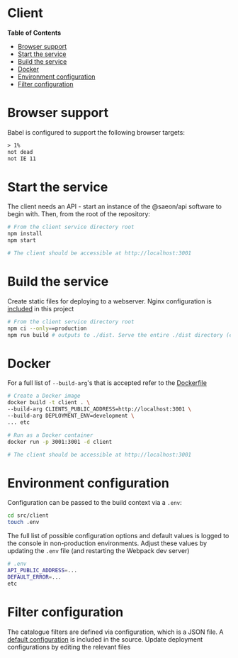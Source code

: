 # Client

<!-- START doctoc generated TOC please keep comment here to allow auto update -->
<!-- DON'T EDIT THIS SECTION, INSTEAD RE-RUN doctoc TO UPDATE -->
**Table of Contents**

- [Browser support](#browser-support)
- [Start the service](#start-the-service)
- [Build the service](#build-the-service)
- [Docker](#docker)
- [Environment configuration](#environment-configuration)
- [Filter configuration](#filter-configuration)

<!-- END doctoc generated TOC please keep comment here to allow auto update -->

# Browser support
Babel is configured to support the following browser targets:

```txt
> 1%
not dead
not IE 11
```

# Start the service
The client needs an API - start an instance of the @saeon/api software to begin with. Then, from the root of the repository:

```sh
# From the client service directory root
npm install
npm start

# The client should be accessible at http://localhost:3001
```

# Build the service
Create static files for deploying to a webserver. Nginx configuration is [included](nginx) in this project

```sh
# From the client service directory root
npm ci --only==production
npm run build # outputs to ./dist. Serve the entire ./dist directory (entry point is index.html)
```

# Docker

For a full list of `--build-arg`'s that is accepted refer to the [Dockerfile](Dockerfile)

```sh
# Create a Docker image
docker build -t client . \
--build-arg CLIENTS_PUBLIC_ADDRESS=http://localhost:3001 \
--build-arg DEPLOYMENT_ENV=development \
... etc

# Run as a Docker container
docker run -p 3001:3001 -d client

# The client should be accessible at http://localhost:3001
```

# Environment configuration

Configuration can be passed to the build context via a `.env`:

```sh
cd src/client
touch .env
```
The full list of possible configuration options and default values is logged to the console in non-production environments. Adjust these values by updating the `.env` file (and restarting the Webpack dev server)

```sh
# .env
API_PUBLIC_ADDRESS=...
DEFAULT_ERROR=...
etc
```

# Filter configuration
The catalogue filters are defined via configuration, which is a JSON file. A [default configuration](../../../deploy/README.md) is included in the source. Update deployment configurations by editing the relevant files